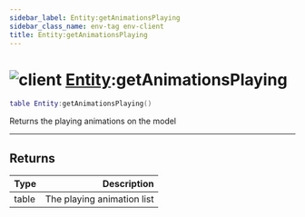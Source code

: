 ```yaml
---
sidebar_label: Entity:getAnimationsPlaying
sidebar_class_name: env-tag env-client
title: Entity:getAnimationsPlaying
---
```


# <img src='/img/wiki/client.png' alt='client' data-tag='env-tag' /> [Entity](../entity/README.md):getAnimationsPlaying

```lua
table Entity:getAnimationsPlaying()
```

Returns the playing animations on the model<br/>

-----------------
## Returns

| Type   | Description |
| ------ | ----------: |
| table | The playing animation list |

